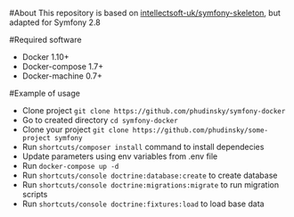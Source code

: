 #About
This repository is based on [intellectsoft-uk/symfony-skeleton](https://github.com/intellectsoft-uk/symfony-skeleton), but adapted for Symfony 2.8


#Required software
* Docker 1.10+
* Docker-compose 1.7+
* Docker-machine 0.7+

#Example of usage
* Clone project `git clone https://github.com/phudinsky/symfony-docker`
* Go to created directory `cd symfony-docker`
* Clone your project `git clone https://github.com/phudinsky/some-project symfony`
* Run `shortcuts/composer install` command to install dependecies
* Update parameters using env variables from .env file
* Run `docker-compose up -d`
* Run `shortcuts/console doctrine:database:create` to create database
* Run `shortcuts/console doctrine:migrations:migrate` to run migration scripts
* Run `shortcuts/console doctrine:fixtures:load` to load base data
